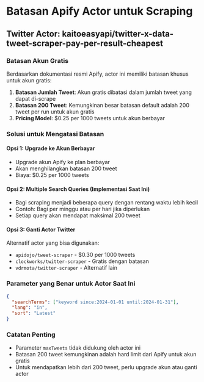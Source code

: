 # Batasan Apify Actor untuk Scraping

## Twitter Actor: kaitoeasyapi/twitter-x-data-tweet-scraper-pay-per-result-cheapest

### Batasan Akun Gratis
Berdasarkan dokumentasi resmi Apify, actor ini memiliki batasan khusus untuk akun gratis:

1. **Batasan Jumlah Tweet**: Akun gratis dibatasi dalam jumlah tweet yang dapat di-scrape
2. **Batasan 200 Tweet**: Kemungkinan besar batasan default adalah 200 tweet per run untuk akun gratis
3. **Pricing Model**: $0.25 per 1000 tweets untuk akun berbayar

### Solusi untuk Mengatasi Batasan

#### Opsi 1: Upgrade ke Akun Berbayar
- Upgrade akun Apify ke plan berbayar
- Akan menghilangkan batasan 200 tweet
- Biaya: $0.25 per 1000 tweets

#### Opsi 2: Multiple Search Queries (Implementasi Saat Ini)
- Bagi scraping menjadi beberapa query dengan rentang waktu lebih kecil
- Contoh: Bagi per minggu atau per hari jika diperlukan
- Setiap query akan mendapat maksimal 200 tweet

#### Opsi 3: Ganti Actor Twitter
Alternatif actor yang bisa digunakan:
- `apidojo/tweet-scraper` - $0.30 per 1000 tweets
- `clockworks/twitter-scraper` - Gratis dengan batasan
- `vdrmota/twitter-scraper` - Alternatif lain

### Parameter yang Benar untuk Actor Saat Ini

```json
{
  "searchTerms": ["keyword since:2024-01-01 until:2024-01-31"],
  "lang": "in",
  "sort": "Latest"
}
```

### Catatan Penting
- Parameter `maxTweets` tidak didukung oleh actor ini
- Batasan 200 tweet kemungkinan adalah hard limit dari Apify untuk akun gratis
- Untuk mendapatkan lebih dari 200 tweet, perlu upgrade akun atau ganti actor